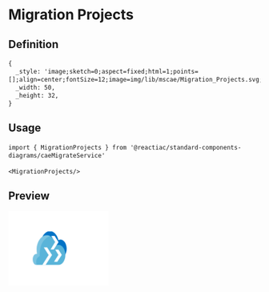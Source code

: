 # Migration Projects

## Definition

```
{
  _style: 'image;sketch=0;aspect=fixed;html=1;points=[];align=center;fontSize=12;image=img/lib/mscae/Migration_Projects.svg;strokeColor=none;',
  _width: 50,
  _height: 32,
}
```

## Usage

```
import { MigrationProjects } from '@reactiac/standard-components-diagrams/caeMigrateService'

<MigrationProjects/>
```

## Preview

<img src="./migration-projects.png" width="200"/>
